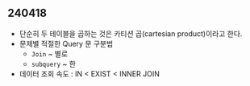 ## 240418

- 단순히 두 테이블을 곱하는 것은 카티션 곱(cartesian product)이라고 한다.
- 문제별 적절한 Query 문 구분법
  - `Join` ~ 별로
  - `subquery` ~ 한
- 데이터 조회 속도 : IN < EXIST < INNER JOIN